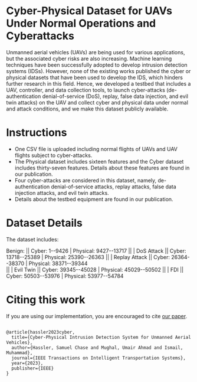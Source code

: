 
# Cyber-Physical Dataset for UAVs Under Normal Operations and Cyberattacks

Unmanned aerial vehicles (UAVs) are being used for various applications, but the associated cyber risks are also increasing. Machine learning techniques have been successfully adopted to develop intrusion detection systems (IDSs). However, none of the existing works published the cyber or physical datasets that have been used to develop the IDS, which hinders further research in this field. Hence, we developed a testbed that includes a UAV, controller, and data collection tools, to launch cyber-attacks (de-authentication denial-of-service (DoS), replay, false data injection, and evil twin attacks) on the UAV and collect cyber and physical data under normal and attack conditions, and we make this dataset publicly available.

# Instructions
- One CSV file is uploaded including normal flights of UAVs and UAV flights subject to cyber-attacks. 
- The Physical dataset includes sixteen features and the Cyber dataset includes thirty-seven features. Details about these features are found in our publication.
- Four cyber-attacks are considered in this dataset, namely, de-authentication denial-of-service attacks, replay attacks, false data injection attacks, and evil twin attacks. 
- Details about the testbed equipment are found in our publication.

# Dataset Details

The dataset includes:

Benign:       ||  Cyber: 1--9426             | Physical: 9427--13717
              ||                             |
DoS Attack    ||  Cyber: 13718--25389        | Physical: 25390--26363 
              ||                             |
Replay Attack ||  Cyber: 26364--38370        | Physical: 38371--39344  
              ||                             | 
Evil Twin     ||  Cyber: 39345--45028        | Physical: 45029--50502
              ||                             |
FDI           ||  Cyber: 50503--53976        | Physical: 53977--54784

# Citing this work
If you are using our implementation, you are encouraged to cite [our paper](https://ieeexplore.ieee.org/abstract/document/10368002).
``` 

@article{hassler2023cyber,
  title={Cyber-Physical Intrusion Detection System for Unmanned Aerial Vehicles},
  author={Hassler, Samuel Chase and Mughal, Umair Ahmad and Ismail, Muhammad},
  journal={IEEE Transactions on Intelligent Transportation Systems},
  year={2023},
  publisher={IEEE}
}

``` 


